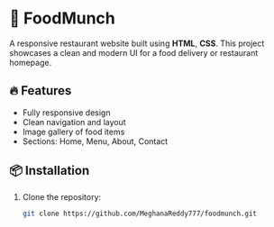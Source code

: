 # 🍔 FoodMunch

A responsive restaurant website built using **HTML**, **CSS**. This project showcases a clean and modern UI for a food delivery or restaurant homepage.

## 🔥 Features

- Fully responsive design
- Clean navigation and layout
- Image gallery of food items
- Sections: Home, Menu, About, Contact


## 📦 Installation

1. Clone the repository:
   ```bash
   git clone https://github.com/MeghanaReddy777/foodmunch.git
